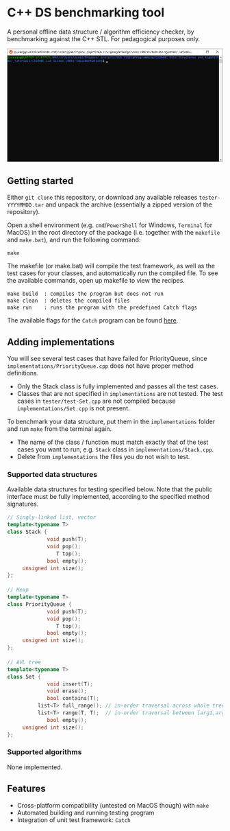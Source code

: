 # C++ DS benchmarking tool
A personal offline data structure / algorithm efficiency checker,
by benchmarking against the C++ STL. For pedagogical purposes only.

![](demo.gif)

## Getting started

Either `git clone` this repository, or download any available releases `tester-YYYYMMDD.tar`
and unpack the archive (essentially a zipped version of the repository).

Open a shell environment (e.g. `cmd`/`PowerShell` for Windows, `Terminal` for MacOS)
in the root directory of the package (i.e. together with the `makefile` and `make.bat`),
and run the following command:

```
make
```

The makefile (or make.bat) will compile the test framework, as well as the
test cases for your classes, and automatically run the compiled file. To see
the available commands, open up makefile to view the recipes.

```
make build  : compiles the program but does not run
make clean  : deletes the compiled files
make run    : runs the program with the predefined Catch flags
```

The available flags for the `Catch` program can be found [here](https://github.com/catchorg/Catch2/blob/master/docs/command-line.md#top).

## Adding implementations

You will see several test cases that have failed for PriorityQueue, since
`implementations/PriorityQueue.cpp` does not have proper method definitions.
   - Only the Stack class is fully implemented and passes all the test cases.
   - Classes that are not specified in `implementations` are not tested. The test
     cases in `tester/test-Set.cpp` are not compiled because `implementations/Set.cpp`
     is not present.

To benchmark your data structure, put them in the `implementations` folder
and run `make` from the terminal again.
   - The name of the class / function must match exactly that of the test cases
     you want to run, e.g. `Stack` class in `implementations/Stack.cpp`.
   - Delete from `implementations` the files you do not wish to test.

### Supported data structures

Available data structures for testing specified below. Note that the public
interface must be fully implemented, according to the specified method signatures.

```cpp
// Singly-linked list, vector
template<typename T>
class Stack {
             void push(T);
             void pop();
                T top();
             bool empty();
     unsigned int size();
};

// Heap
template<typename T>
class PriorityQueue {
             void push(T);
             void pop();
                T top();
             bool empty();
     unsigned int size();
};

// AVL tree
template<typename T>
class Set {
             void insert(T);
             void erase();
             bool contains(T);
          list<T> full_range(); // in-order traversal across whole tree
          list<T> range(T, T);  // in-order traversal between [arg1,arg2)
             bool empty();
     unsigned int size();
};

```

### Supported algorithms

None implemented.

## Features
- Cross-platform compatibility (untested on MacOS though) with `make`
- Automated building and running testing program
- Integration of unit test framework: `Catch`

